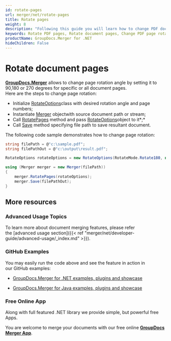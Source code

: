 ```yaml
---
id: rotate-pages
url: merger/net/rotate-pages
title: Rotate pages
weight: 8
description: "Following this guide you will learn how to change PDF document page rotation angle using GroupDocs.Merger for .NET API."
keywords: Rotate PDF pages, Rotate document pages, Change PDF page rotation angle 
productName: GroupDocs.Merger for .NET
hideChildren: False
---
```

# Rotate document pages

**[GroupDocs.Merger](https://products.groupdocs.com/merger/net)** allows to change page rotation angle by setting it to 90,180 or 270 degrees for specific or all document pages.  
Here are the steps to change page rotation:

*   Initialize [RotateOptions](https://apireference.groupdocs.com/net/merger/groupdocs.merger.domain.options/rotateoptions)class with desired rotation angle and page numbers;
*   Instantiate [Merger](https://apireference.groupdocs.com/net/merger/groupdocs.merger/merger) objectwith source document path or stream;
*   Call [RotatePages](https://apireference.groupdocs.com/net/merger/groupdocs.merger/merger/methods/rotatepages) method and pass [RotateOptions](https://apireference.groupdocs.com/net/merger/groupdocs.merger.domain.options/rotateoptions)object to it*;*
*   Call [Save](https://apireference.groupdocs.com/net/merger/groupdocs.merger.merger/save/methods/1) method specifying file path to save resultant document.

The following code sample demonstrates how to change page rotation:

```csharp
string filePath = @"c:\sample.pdf";
string filePathOut = @"c:\output\result.pdf";

RotateOptions rotateOptions = new RotateOptions(RotateMode.Rotate180, new int[] { 2, 3, 6 });

using (Merger merger = new Merger(filePath))
{
    merger.RotatePages(rotateOptions);
    merger.Save(filePathOut);
}
```

## More resources

### Advanced Usage Topics 

To learn more about document merging features, please refer the [advanced usage section]({{< ref "merger/net/developer-guide/advanced-usage/_index.md" >}}).

### GitHub Examples 

You may easily run the code above and see the feature in action in our GitHub examples:

*   [GroupDocs.Merger for .NET examples, plugins and showcase](https://github.com/groupdocs-merger/GroupDocs.Merger-for-.NET)
    
*   [GroupDocs.Merger for Java examples, plugins and showcase](https://github.com/groupdocs-merger/GroupDocs.Merger-for-Java)
    

### Free Online App 

Along with full featured .NET library we provide simple, but powerful free Apps.

You are welcome to merge your documents with our free online **[GroupDocs Merger App](https://products.groupdocs.app/merger)**.

